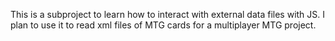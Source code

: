 This is a subproject to learn how to interact with external data files with JS. I plan to use it to read xml files of MTG cards for a multiplayer MTG project.
